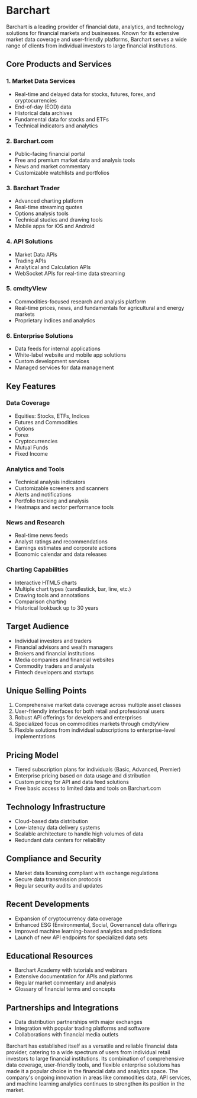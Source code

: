﻿# Barchart

Barchart is a leading provider of financial data, analytics, and technology solutions for financial markets and businesses. Known for its extensive market data coverage and user-friendly platforms, Barchart serves a wide range of clients from individual investors to large financial institutions.

## Core Products and Services

### 1. Market Data Services

- Real-time and delayed data for stocks, futures, forex, and cryptocurrencies
- End-of-day (EOD) data
- Historical data archives
- Fundamental data for stocks and ETFs
- Technical indicators and analytics

### 2. Barchart.com

- Public-facing financial portal
- Free and premium market data and analysis tools
- News and market commentary
- Customizable watchlists and portfolios

### 3. Barchart Trader

- Advanced charting platform
- Real-time streaming quotes
- Options analysis tools
- Technical studies and drawing tools
- Mobile apps for iOS and Android

### 4. API Solutions

- Market Data APIs
- Trading APIs
- Analytical and Calculation APIs
- WebSocket APIs for real-time data streaming

### 5. cmdtyView

- Commodities-focused research and analysis platform
- Real-time prices, news, and fundamentals for agricultural and energy markets
- Proprietary indices and analytics

### 6. Enterprise Solutions

- Data feeds for internal applications
- White-label website and mobile app solutions
- Custom development services
- Managed services for data management

## Key Features

### Data Coverage

- Equities: Stocks, ETFs, Indices
- Futures and Commodities
- Options
- Forex
- Cryptocurrencies
- Mutual Funds
- Fixed Income

### Analytics and Tools

- Technical analysis indicators
- Customizable screeners and scanners
- Alerts and notifications
- Portfolio tracking and analysis
- Heatmaps and sector performance tools

### News and Research

- Real-time news feeds
- Analyst ratings and recommendations
- Earnings estimates and corporate actions
- Economic calendar and data releases

### Charting Capabilities

- Interactive HTML5 charts
- Multiple chart types (candlestick, bar, line, etc.)
- Drawing tools and annotations
- Comparison charting
- Historical lookback up to 30 years

## Target Audience

- Individual investors and traders
- Financial advisors and wealth managers
- Brokers and financial institutions
- Media companies and financial websites
- Commodity traders and analysts
- Fintech developers and startups

## Unique Selling Points

1. Comprehensive market data coverage across multiple asset classes
2. User-friendly interfaces for both retail and professional users
3. Robust API offerings for developers and enterprises
4. Specialized focus on commodities markets through cmdtyView
5. Flexible solutions from individual subscriptions to enterprise-level implementations

## Pricing Model

- Tiered subscription plans for individuals (Basic, Advanced, Premier)
- Enterprise pricing based on data usage and distribution
- Custom pricing for API and data feed solutions
- Free basic access to limited data and tools on Barchart.com

## Technology Infrastructure

- Cloud-based data distribution
- Low-latency data delivery systems
- Scalable architecture to handle high volumes of data
- Redundant data centers for reliability

## Compliance and Security

- Market data licensing compliant with exchange regulations
- Secure data transmission protocols
- Regular security audits and updates

## Recent Developments

- Expansion of cryptocurrency data coverage
- Enhanced ESG (Environmental, Social, Governance) data offerings
- Improved machine learning-based analytics and predictions
- Launch of new API endpoints for specialized data sets

## Educational Resources

- Barchart Academy with tutorials and webinars
- Extensive documentation for APIs and platforms
- Regular market commentary and analysis
- Glossary of financial terms and concepts

## Partnerships and Integrations

- Data distribution partnerships with major exchanges
- Integration with popular trading platforms and software
- Collaborations with financial media outlets

Barchart has established itself as a versatile and reliable financial data provider, catering to a wide spectrum of users from individual retail investors to large financial institutions. Its combination of comprehensive data coverage, user-friendly tools, and flexible enterprise solutions has made it a popular choice in the financial data and analytics space. The company's ongoing innovation in areas like commodities data, API services, and machine learning analytics continues to strengthen its position in the market.